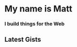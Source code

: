 # My name is Matt

### I build things for the Web

## Latest Gists
<!-- GIST-LIST:START -->
<!-- GIST-LIST:END -->
